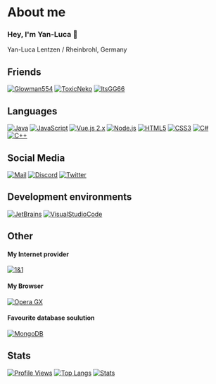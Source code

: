 # About me
### Hey, I'm Yan-Luca :wave:

Yan-Luca Lentzen / Rheinbrohl, Germany

## Friends
[![Glowman554](https://img.shields.io/badge/-Glowman554-181717.svg?logo=github&logoColor=white&longCache=true&style=for-the-badge)](https://github.com/Glowman554)
[![ToxicNeko](https://img.shields.io/badge/-ToxicNeko-181717.svg?logo=github&logoColor=white&longCache=true&style=for-the-badge)](https://github.com/ToxicNeko)
[![ItsGG66](https://img.shields.io/badge/-ItsGG66-181717.svg?logo=github&logoColor=white&longCache=true&style=for-the-badge)](https://github.com/ItsGG66)


## Languages
[![Java](https://img.shields.io/badge/-java-007396.svg?logo=java&logoColor=white&longCache=true&style=for-the-badge)](https://github.com/chaosfreak93?tab=repositories&q=&type=&language=java)
[![JavaScript](https://img.shields.io/badge/-javascript-f7df1e.svg?logo=javascript&logoColor=black&longCache=true&style=for-the-badge)](https://github.com/chaosfreak93?tab=repositories&q=&type=&language=javascript&sort=)
[![Vue.js 2.x](https://img.shields.io/badge/-vue.js_2.x-4fc08d.svg?logo=vue.js&logoColor=white&longCache=true&style=for-the-badge)](https://github.com/chaosfreak93?tab=repositories&q=&type=&language=javascript&sort=)
[![Node.js](https://img.shields.io/badge/-node.js-339933.svg?logo=node.js&logoColor=white&longCache=true&style=for-the-badge)](https://github.com/chaosfreak93?tab=repositories&q=&type=&language=javascript&sort=)
[![HTML5](https://img.shields.io/badge/-html5-e34f26.svg?logo=html5&logoColor=white&longCache=true&style=for-the-badge)](https://github.com/chaosfreak93?tab=repositories&q=&type=&language=html&sort=)
[![CSS3](https://img.shields.io/badge/-css3-1572b6.svg?logo=css3&logoColor=white&longCache=true&style=for-the-badge)](https://github.com/chaosfreak93?tab=repositories&q=&type=&language=css&sort=)
[![C#](https://img.shields.io/badge/-csharp-239120.svg?logo=c-sharp&logoColor=white&longCache=true&style=for-the-badge)](https://github.com/chaosfreak93?tab=repositories&q=&type=&language=c%23&sort=)
[![C++](https://img.shields.io/badge/-c++-00599c.svg?logo=cplusplus&logoColor=white&longCache=true&style=for-the-badge)](https://github.com/chaosfreak93?tab=repositories&q=&type=&language=c%2B%2B&sort=)


## Social Media
[![Mail](https://img.shields.io/badge/-Mail-E34133.svg?logo=gmail&logoColor=white&longCache=true&style=for-the-badge)](mailto://yanluca.lentzen@gmail.com)
[![Discord](https://img.shields.io/badge/-Discord-5865F2.svg?logo=discord&logoColor=white&longCache=true&style=for-the-badge)](https://discordapp.com/users/427057235286556673)
[![Twitter](https://img.shields.io/badge/-Twitter-1DA1F2.svg?logo=twitter&logoColor=white&longCache=true&style=for-the-badge)](https://www.twitter.com/Chaosfreak93)


## Development environments
[![JetBrains](https://img.shields.io/badge/-JetBrains-000000.svg?logo=JetBrains&logoColor=white&longCache=true&style=for-the-badge)](https://www.jetbrains.com)
[![VisualStudioCode](https://img.shields.io/badge/-Visual%20Studio%20Code-007ACC.svg?logo=visual-studio-code&logoColor=white&longCache=true&style=for-the-badge)](https://code.visualstudio.com)


## Other
#### My Internet provider
[![1&1](https://img.shields.io/badge/-1und1-.svg?logoColor=white&longCache=true&style=for-the-badge)](https://www.1und1.de/)
#### My Browser 
[![Opera GX](https://img.shields.io/badge/-Opera%20GX-FF1B2D.svg?logo=Opera&logoColor=white&longCache=true&style=for-the-badge)](https://www.opera.com/de/gx)
#### Favourite database soulution
[![MongoDB](https://img.shields.io/badge/-MongoDB-47A248.svg?logo=MongoDB&logoColor=white&longCache=true&style=for-the-badge)](https://www.mongodb.com/)


## Stats

[![Profile Views](https://komarev.com/ghpvc/?username=Glowman554)](https://github.com/chaosfreak93/)
[![Top Langs](https://github-readme-stats.vercel.app/api/top-langs/?username=chaosfreak93&theme=tokyonight)](https://github.com/chaosfreak93/)
[![Stats](https://github-readme-stats.vercel.app/api?username=chaosfreak93&count_private=true&theme=tokyonight)](https://github.com/chaosfreak93/)
